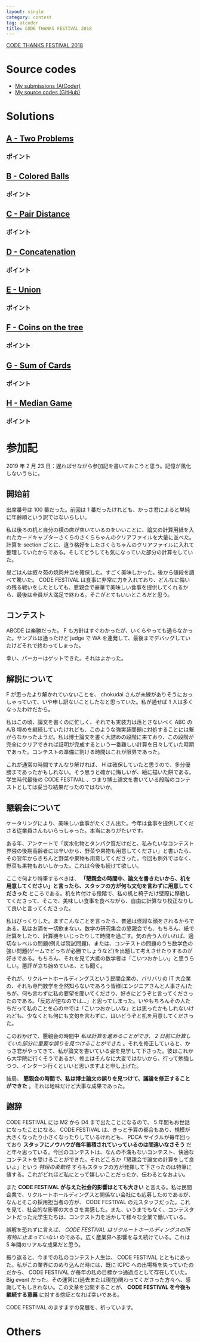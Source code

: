 ```yaml
---
layout: single
category: contest
tag: atcoder
title: CODE THANKS FESTIVAL 2018
---
```


[CODE THANKS FESTIVAL 2018](https://atcoder.jp/contests/code-thanks-festival-2018)

# Source codes

- [My submissions (AtCoder)](https://atcoder.jp/contests/code-thanks-festival-2018/submissions?f.User=kazunetakahashi)
- [My source codes (GitHub)](https://github.com/kazunetakahashi/atcoder/tree/master/2018/1125_code-thanks-festival-2018)

# Solutions

## [A - Two Problems](https://atcoder.jp/contests/code-thanks-festival-2018/tasks/code_thanks_festival_2018_a)



### ポイント



## [B - Colored Balls](https://atcoder.jp/contests/code-thanks-festival-2018/tasks/code_thanks_festival_2018_b)



### ポイント



## [C - Pair Distance](https://atcoder.jp/contests/code-thanks-festival-2018/tasks/code_thanks_festival_2018_c)



### ポイント



## [D - Concatenation](https://atcoder.jp/contests/code-thanks-festival-2018/tasks/code_thanks_festival_2018_d)



### ポイント



## [E - Union](https://atcoder.jp/contests/code-thanks-festival-2018/tasks/code_thanks_festival_2018_e)



### ポイント



## [F - Coins on the tree](https://atcoder.jp/contests/code-thanks-festival-2018/tasks/code_thanks_festival_2018_f)



### ポイント



## [G - Sum of Cards](https://atcoder.jp/contests/code-thanks-festival-2018/tasks/code_thanks_festival_2018_g)



### ポイント



## [H - Median Game](https://atcoder.jp/contests/code-thanks-festival-2018/tasks/code_thanks_festival_2018_h)



### ポイント



# 参加記

2019 年 2 月 23 日：遅ればせながら参加記を書いておこうと思う。記憶が風化しないうちに。

## 開始前

出席番号は 100 番だった。前回は 1 番だったけれども、かっさ君によると単純に年齢順という訳ではないらしい。

私は後ろの机と自分の横の席が空いているのをいいことに、論文の計算用紙を入れたカードキャプターさくらのさくらちゃんのクリアファイルを大量に並べた。計算を section ごとに、違う格好をしたさくらちゃんのクリアファイルに入れて整理していたからである。そしてどうしても気になっていた部分の計算をしていた。

昼ごはんは叙々苑の焼肉弁当を確保した。すごく美味しかった。後から値段を調べて驚いた。 CODE FESTIVAL は食事に非常に力を入れており、どんなに悔いの残る戦いをしたとしても、懇親会で豪華で美味しい食事を提供してくれるから、最後は全員が大満足で終わる。そこがとてもいいところだと思う。

## コンテスト

ABCDE は楽勝だった。 F も方針はすぐわかったが、いくらやっても通らなかった。サンプルは通ったけど judge で WA を連発して、最後までデバッグしていたけどそれで終わってしまった。

幸い、パーカーはゲットできた。それはよかった。

## 解説について

F が思ったより解かれていないことを、 chokudai さんが未練がありそうにおっしゃっていて、いや申し訳ないことしたなと思っていた。私が通せば 1 人は多くなったわけだから。

私はこの頃、論文を書くのに忙しく、それでも実装力は落とさないべく ABC の A/B 埋めを継続していたけれども、このような強実装問題に対処することには繋がらなかったようだ。私は博士論文を書く大詰めの段階に来ており、この段階が完全にクリアできれば証明が完成するという一番難しい計算を日々していた時期であった。コンテストの準備に割ける時間はこれが限界であった。

これが通常の時間ですんなり解ければ、 H は確保していたと思うので、多分優勝まであったかもしれない。そう思うと確かに悔しいが、絵に描いた餅である。学生時代最後の CODE FESTIVAL 、つまり博士論文を書いている段階のコンテストとしては妥当な結果だったのではないか。

## 懇親会について

ケータリングにより、美味しい食事がたくさん出た。今年は食事を提供してくださる従業員さんもいらっしゃった。本当にありがたいです。

ある年、アンケートで「炭水化物とタンパク質だけだと、私みたいなコンテスト界隈の後期高齢者には辛いから、野菜や果物も用意してください」と書いたら、その翌年からきちんと野菜や果物も用意してくださった。今回も例外ではなく、野菜も果物もおいしかった。これは今後も続けて欲しい。

ここで何より特筆するべきは、 **「懇親会の時間中、論文を書きたいから、机を用意してください」と言ったら、スタッフの方が何も文句を言わずに用意してくださった** ところである。机を片付ける段階で、私の机と椅子だけ壁際に移動してくださって、そこで、美味しい食事を食べながら、自由に計算なり校正なりして良いと言ってくださった。

私はびっくりした。まずこんなことを言ったら、普通は怪訝な顔をされるからである。私はお酒を一切飲まない。数学の研究集会の懇親会でも、もちろん、紙で計算をしたり、計算機をいじったりして時間を過ごす。気の合う人がいれば、適切なレベルの問題(例えば院試問題)、または、コンテストの問題のうち数学色の強い問題(ゲームでどっちが必勝でしょうなど)を出題して考えさせたりするのが好きである。もちろん、それを見て大抵の数学者は「こいつおかしい」と思うらしい。悪評が立ち始めている、とも聞く。

それが、リクルートホールディングスという民間企業の、バリバリの IT 大企業の、それも専門数学を全然知らないであろう皆様(エンジニアさんと人事さん)たちが、何も言わずに私の要望を聞いてくださり、好きにどうぞと言ってくださったのである。「反応が逆なのでは…」と思ってしまった。いやもちろんその人たちだって私のことを心の中では「こいつおかしいな」とは思ったかもしれないけれども、少なくとも何にも文句を言わずに、はいどうぞと机を用意してくださった。

このおかげで、懇親会の時間中 *私は計算を進めることができ、 2 日前に計算していた部分に重要な誤りを見つけることができた* 。それを修正していると、かっさ君がやってきて、私が論文を書いている姿を見学して下さった。彼はこれから大学院に行くそうであるが、修士はそんなに大変ではないから、行って勉強しつつ、インターン行くといいと思いますよと申し上げた。

結局、 **懇親会の時間で、私は博士論文の誤りを見つけて、議論を修正することができた** 。それは地味だけど大事な成果であった。

## 謝辞

CODE FESTIVAL には M2 から D4 まで出たことになるので、 5 年間もお世話になったことになる。 CODE FESTIVAL は、きっと予算の都合もあり、規模が大きくなったり小さくなったりしているけれども、 PDCA サイクルが毎年回っており **スタッフにノウハウが毎年蓄積されていっているのは間違いなさそう** だと年々思っている。今回のコンテストは、なんの不満もないコンテスト、快適なコンテストを受けることができた。それどころか「懇親会で論文の計算をして良いよ」という *特段の柔軟性* すらもスタッフの方が発揮して下さったのは特筆に値する。これがどれほど私にとって嬉しいことだったか、伝わるとなおよい。

また **CODE FESTIVAL が与えた社会的影響はとても大きい** と言える。私は民間企業で、リクルートホールディングスと関係ない会社にも応募したのであるが、なんとそこの採用担当者の方が、 CODE FESTIVAL の元スタッフだった。これを見て、社会的な影響の大きさを実感した。また、いうまでもなく、コンテスタントだった元学生たちは、コンテスト力を活かして様々な企業で働いている。

誤解を恐れずに言えば、 *CODE FESTIVAL はリクルートホールディングスの所有物に止まっていない* のである。広く産業界へ影響を与え続けている。これは 5 年間のリアルな成果だと思う。

振り返ると、今までの私のコンテスト人生は、 CODE FESTIVAL とともにあった。私がこの業界にのめり込んだ時には、既に ICPC への出場権を失っていたのだから、 CODE FESTIVAL が毎年の私の目標かつ通過点として存在していた。 Big event だった。その運営に(過去または現在)関わってくださった方々へ、感謝してもしきれない。この文章を公開することが、 **CODE FESTIVAL を今後も継続する意義** に対する傍証となれば幸いである。

CODE FESTIVAL のますますの発展を、祈っています。

# Others
